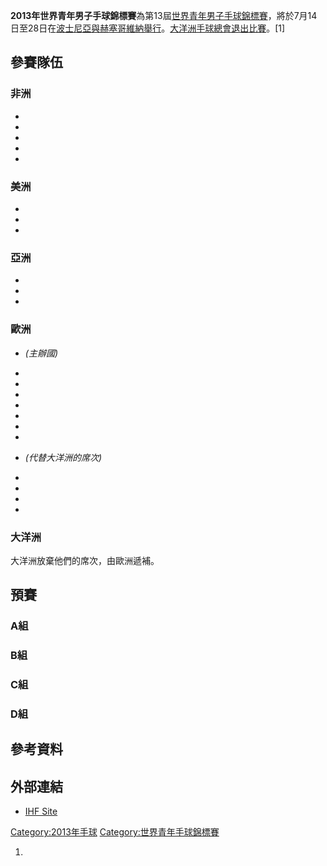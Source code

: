 **2013年世界青年男子手球錦標賽**為第13屆[世界青年男子手球錦標賽](https://zh.wikipedia.org/wiki/世界青年男子手球錦標賽 "wikilink")，將於7月14日至28日在[波士尼亞與赫塞哥維納舉行](https://zh.wikipedia.org/wiki/波士尼亞與赫塞哥維納 "wikilink")。[大洋洲手球總會退出比賽](https://zh.wikipedia.org/wiki/大洋洲手球總會 "wikilink")。\[1\]

## 參賽隊伍

### 非洲

  -
  -
  -
  -
  -
### 美洲

  -
  -
  -
### 亞洲

  -
  -
  -
### 歐洲

  - *(主辦國)*

  -
  -
  -
  -
  -
  -
  -
  - *(代替大洋洲的席次)*

  -
  -
  -
  -
### 大洋洲

大洋洲放棄他們的席次，由歐洲遞補。

## 預賽

### A組

### B組

### C組

### D組

## 參考資料

## 外部連結

  - [IHF
    Site](https://web.archive.org/web/20121218174349/http://ihf.info/IHFCompetitions/WorldChampionships/MensJuniorWorldChampionship/MensJuniorWorldChampionship/tabid/6403/Default.aspx)

[Category:2013年手球](https://zh.wikipedia.org/wiki/Category:2013年手球 "wikilink")
[Category:世界青年手球錦標賽](https://zh.wikipedia.org/wiki/Category:世界青年手球錦標賽 "wikilink")

1.